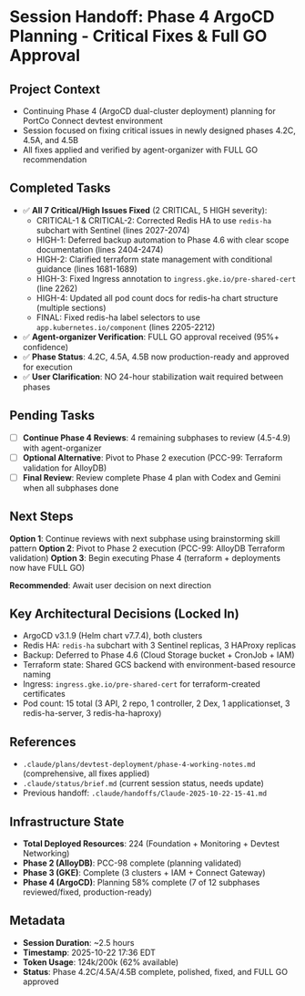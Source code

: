 # Session Handoff: Phase 4 ArgoCD Planning - Critical Fixes & Full GO Approval

## Project Context
- Continuing Phase 4 (ArgoCD dual-cluster deployment) planning for PortCo Connect devtest environment
- Session focused on fixing critical issues in newly designed phases 4.2C, 4.5A, and 4.5B
- All fixes applied and verified by agent-organizer with FULL GO recommendation

## Completed Tasks
- ✅ **All 7 Critical/High Issues Fixed** (2 CRITICAL, 5 HIGH severity):
  - CRITICAL-1 & CRITICAL-2: Corrected Redis HA to use `redis-ha` subchart with Sentinel (lines 2027-2074)
  - HIGH-1: Deferred backup automation to Phase 4.6 with clear scope documentation (lines 2404-2474)
  - HIGH-2: Clarified terraform state management with conditional guidance (lines 1681-1689)
  - HIGH-3: Fixed Ingress annotation to `ingress.gke.io/pre-shared-cert` (line 2262)
  - HIGH-4: Updated all pod count docs for redis-ha chart structure (multiple sections)
  - FINAL: Fixed redis-ha label selectors to use `app.kubernetes.io/component` (lines 2205-2212)
- ✅ **Agent-organizer Verification**: FULL GO approval received (95%+ confidence)
- ✅ **Phase Status**: 4.2C, 4.5A, 4.5B now production-ready and approved for execution
- ✅ **User Clarification**: NO 24-hour stabilization wait required between phases

## Pending Tasks
- [ ] **Continue Phase 4 Reviews**: 4 remaining subphases to review (4.5-4.9) with agent-organizer
- [ ] **Optional Alternative**: Pivot to Phase 2 execution (PCC-99: Terraform validation for AlloyDB)
- [ ] **Final Review**: Review complete Phase 4 plan with Codex and Gemini when all subphases done

## Next Steps
**Option 1**: Continue reviews with next subphase using brainstorming skill pattern
**Option 2**: Pivot to Phase 2 execution (PCC-99: AlloyDB Terraform validation)
**Option 3**: Begin executing Phase 4 (terraform + deployments now have FULL GO)

**Recommended**: Await user decision on next direction

## Key Architectural Decisions (Locked In)
- ArgoCD v3.1.9 (Helm chart v7.7.4), both clusters
- Redis HA: `redis-ha` subchart with 3 Sentinel replicas, 3 HAProxy replicas
- Backup: Deferred to Phase 4.6 (Cloud Storage bucket + CronJob + IAM)
- Terraform state: Shared GCS backend with environment-based resource naming
- Ingress: `ingress.gke.io/pre-shared-cert` for terraform-created certificates
- Pod count: 15 total (3 API, 2 repo, 1 controller, 2 Dex, 1 applicationset, 3 redis-ha-server, 3 redis-ha-haproxy)

## References
- `.claude/plans/devtest-deployment/phase-4-working-notes.md` (comprehensive, all fixes applied)
- `.claude/status/brief.md` (current session status, needs update)
- Previous handoff: `.claude/handoffs/Claude-2025-10-22-15-41.md`

## Infrastructure State
- **Total Deployed Resources**: 224 (Foundation + Monitoring + Devtest Networking)
- **Phase 2 (AlloyDB)**: PCC-98 complete (planning validated)
- **Phase 3 (GKE)**: Complete (3 clusters + IAM + Connect Gateway)
- **Phase 4 (ArgoCD)**: Planning 58% complete (7 of 12 subphases reviewed/fixed, production-ready)

## Metadata
- **Session Duration**: ~2.5 hours
- **Timestamp**: 2025-10-22 17:36 EDT
- **Token Usage**: 124k/200k (62% available)
- **Status**: Phase 4.2C/4.5A/4.5B complete, polished, fixed, and FULL GO approved
